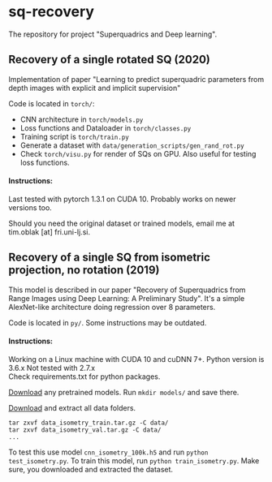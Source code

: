 # sq-recovery 
The repository for project "Superquadrics and Deep learning".

## Recovery of a single rotated SQ (2020)

Implementation of paper "Learning to predict superquadric parameters from depth images with explicit and implicit supervision"

Code is located in `torch/`: 
- CNN architecture in `torch/models.py`
- Loss functions and Dataloader in `torch/classes.py`
- Training script is `torch/train.py` 
- Generate a dataset with `data/generation_scripts/gen_rand_rot.py`
- Check `torch/visu.py` for render of SQs on GPU. Also useful for testing loss functions.  

#### Instructions: 

Last tested with pytorch 1.3.1 on CUDA 10. Probably works on newer versions too. 

Should you need the original dataset or trained models, email me at tim.oblak [at] fri.uni-lj.si.

## Recovery of a single SQ from isometric projection, no rotation (2019) 

This model is described in our paper "Recovery of Superquadrics from Range Images using Deep Learning: A Preliminary Study". 
It's a simple AlexNet-like architecture doing regression over 8 parameters.

Code is located in `py/`. Some instructions may be outdated. 

#### Instructions: 

Working on a Linux machine with CUDA 10 and cuDNN 7+. Python version is 3.6.x Not tested with 2.7.x  
Check requirements.txt for python packages. 

[Download](https://unilj-my.sharepoint.com/:f:/g/personal/to1702_student_uni-lj_si/EkHPlRx2AatEvDwARAhYsqkBXBkkdXWji1qNYcN-nwrZZw?e=bTYkZT) any pretrained models. 
Run `mkdir models/` and save there. 


[Download](https://unilj-my.sharepoint.com/:f:/g/personal/to1702_student_uni-lj_si/EjNoQpybF-xIuL-9dDlur14B1NLWrK1XWdAcHnmvsS7ecg?e=WpmY0J) and extract all data folders. 

```
tar zxvf data_isometry_train.tar.gz -C data/
tar zxvf data_isometry_val.tar.gz -C data/
...
```

To test this use model `cnn_isometry_100k.h5` and run `python test_isometry.py`.
To train this model, run `python train_isometry.py`. Make sure, you downloaded and extracted the dataset.
 
